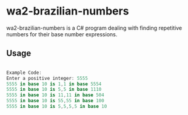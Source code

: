 # wa2-brazilian-numbers

  wa2-brazilian-numbers is a C# program dealing with finding repetitive numbers for their base number expressions.

## Usage

```C#

Example Code: 
Enter a positive integer: 5555
5555 in base 10 is 1,1 in base 5554
5555 in base 10 is 5,5 in base 1110
5555 in base 10 is 11,11 in base 504
5555 in base 10 is 55,55 in base 100
5555 in base 10 is 5,5,5,5 in base 10
```
